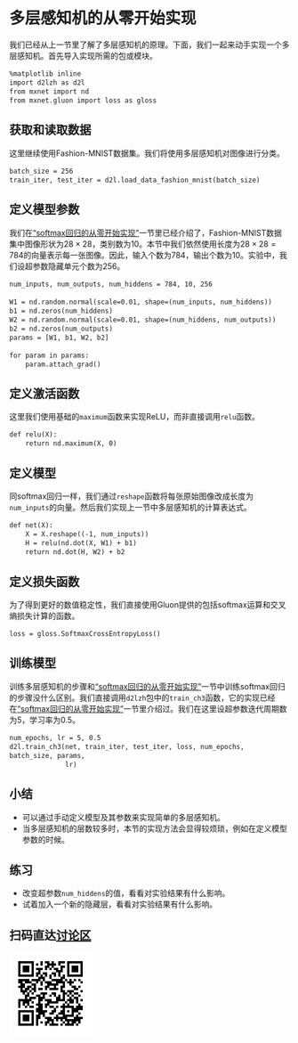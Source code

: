 # 多层感知机的从零开始实现

我们已经从上一节里了解了多层感知机的原理。下面，我们一起来动手实现一个多层感知机。首先导入实现所需的包或模块。

```{.python .input  n=9}
%matplotlib inline
import d2lzh as d2l
from mxnet import nd
from mxnet.gluon import loss as gloss
```

## 获取和读取数据

这里继续使用Fashion-MNIST数据集。我们将使用多层感知机对图像进行分类。

```{.python .input  n=2}
batch_size = 256
train_iter, test_iter = d2l.load_data_fashion_mnist(batch_size)
```

## 定义模型参数

我们在[“softmax回归的从零开始实现”](softmax-regression-scratch.md)一节里已经介绍了，Fashion-MNIST数据集中图像形状为$28 \times 28$，类别数为10。本节中我们依然使用长度为$28 \times 28 = 784$的向量表示每一张图像。因此，输入个数为784，输出个数为10。实验中，我们设超参数隐藏单元个数为256。

```{.python .input  n=3}
num_inputs, num_outputs, num_hiddens = 784, 10, 256

W1 = nd.random.normal(scale=0.01, shape=(num_inputs, num_hiddens))
b1 = nd.zeros(num_hiddens)
W2 = nd.random.normal(scale=0.01, shape=(num_hiddens, num_outputs))
b2 = nd.zeros(num_outputs)
params = [W1, b1, W2, b2]

for param in params:
    param.attach_grad()
```

## 定义激活函数

这里我们使用基础的`maximum`函数来实现ReLU，而非直接调用`relu`函数。

```{.python .input  n=4}
def relu(X):
    return nd.maximum(X, 0)
```

## 定义模型

同softmax回归一样，我们通过`reshape`函数将每张原始图像改成长度为`num_inputs`的向量。然后我们实现上一节中多层感知机的计算表达式。

```{.python .input  n=5}
def net(X):
    X = X.reshape((-1, num_inputs))
    H = relu(nd.dot(X, W1) + b1)
    return nd.dot(H, W2) + b2
```

## 定义损失函数

为了得到更好的数值稳定性，我们直接使用Gluon提供的包括softmax运算和交叉熵损失计算的函数。

```{.python .input  n=6}
loss = gloss.SoftmaxCrossEntropyLoss()
```

## 训练模型

训练多层感知机的步骤和[“softmax回归的从零开始实现”](softmax-regression-scratch.md)一节中训练softmax回归的步骤没什么区别。我们直接调用`d2lzh`包中的`train_ch3`函数，它的实现已经在[“softmax回归的从零开始实现”](softmax-regression-scratch.md)一节里介绍过。我们在这里设超参数迭代周期数为5，学习率为0.5。

```{.python .input  n=7}
num_epochs, lr = 5, 0.5
d2l.train_ch3(net, train_iter, test_iter, loss, num_epochs, batch_size, params,
              lr)
```

## 小结

* 可以通过手动定义模型及其参数来实现简单的多层感知机。
* 当多层感知机的层数较多时，本节的实现方法会显得较烦琐，例如在定义模型参数的时候。

## 练习

* 改变超参数`num_hiddens`的值，看看对实验结果有什么影响。
* 试着加入一个新的隐藏层，看看对实验结果有什么影响。



## 扫码直达[讨论区](https://discuss.gluon.ai/t/topic/739)

![](../img/qr_mlp-scratch.svg)
